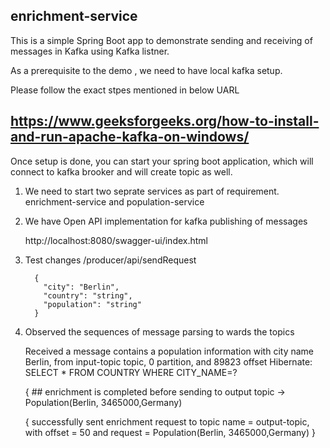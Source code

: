 ## enrichment-service

This is a simple Spring Boot app to demonstrate sending and receiving of messages in Kafka using Kafka listner.

As a prerequisite to the demo , we need to have local kafka setup.

Please follow the exact stpes mentioned in below UARL

## https://www.geeksforgeeks.org/how-to-install-and-run-apache-kafka-on-windows/

Once setup is done, you can start your spring boot application, which will connect to kafka brooker and will create topic as well.

1. We need to start two seprate services as part of requirement. enrichment-service and population-service

2. We have Open API implementation for kafka publishing of messages

   http://localhost:8080/swagger-ui/index.html
   
3. Test changes /producer/api/sendRequest    

         {
           "city": "Berlin",
           "country": "string",
           "population": "string"
         }

4. Observed the sequences of message parsing to wards the topics

   Received a message contains a population information with city name Berlin, from input-topic topic, 0 partition, and 89823 offset
   Hibernate: SELECT * FROM COUNTRY WHERE CITY_NAME=?

   { ## enrichment is completed before sending to output topic -> Population(Berlin, 3465000,Germany)

   { successfully sent enrichment request to topic name = output-topic, with offset = 50 and request = Population(Berlin, 3465000,Germany) }



